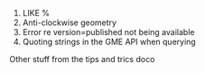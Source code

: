 1. LIKE %
2. Anti-clockwise geometry
3. Error re version=published not being available
4. Quoting strings in the GME API when querying

Other stuff from the tips and trics doco
